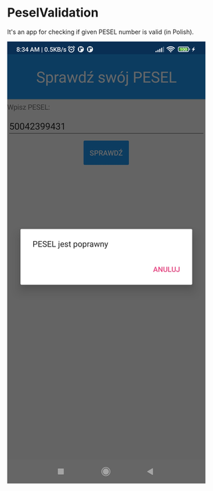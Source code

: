 # PeselValidation

It's an app for checking if given PESEL number is valid (in Polish).

![img](https://github.com/loudsheep/PeselValidation/blob/master/PeselValidation.Android/Assets/IMG_20220305_083508.jpg)

